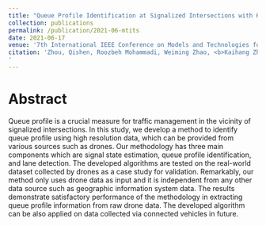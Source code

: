 ```yaml
---
title: "Queue Profile Identification at Signalized Intersections with High-Resolution Data from Drones"
collection: publications
permalink: /publication/2021-06-mtits
date: 2021-06-17
venue: '7th International IEEE Conference on Models and Technologies for Intelligent Transportation Systems'
citation: 'Zhou, Qishen, Roozbeh Mohammadi, Weiming Zhao, <b>Kaihang Zhang</b>, Lihui Zhang, Yibing Wang, Claudio Roncoli, and Simon Hu. 2021. &quot;Queue Profile Identification at Signalized Intersections with High-Resolution Data from Drones.&quot; In <i>7th International IEEE Conference on Models and Technologies for Intelligent Transportation Systems</i>. Aquila Atlantis Hotel, Heraklion, Crete, Greece. (Online): IEEE Xplore. 
'
---
```

# Abstract

Queue profile is a crucial measure for traffic management in the vicinity of signalized intersections. In this study, we develop a method to identify queue profile using high resolution data, which can be provided from various sources such as drones. Our methodology has three main components which are signal state estimation, queue profile identification, and lane detection. The developed algorithms are tested on the real-world dataset collected by drones as a case study for validation. Remarkably, our method only uses drone data as input and it is independent from any other data source such as geographic information system data. The results demonstrate satisfactory performance of the methodology in extracting queue profile information from raw drone data. The developed algorithm can be also applied on data collected via connected vehicles in future.
